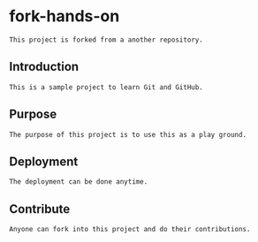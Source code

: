 # fork-hands-on
	This project is forked from a another repository.
	
## Introduction
	This is a sample project to learn Git and GitHub.
	
## Purpose
	The purpose of this project is to use this as a play ground.
	
## Deployment
	The deployment can be done anytime.
	
## Contribute
	Anyone can fork into this project and do their contributions.